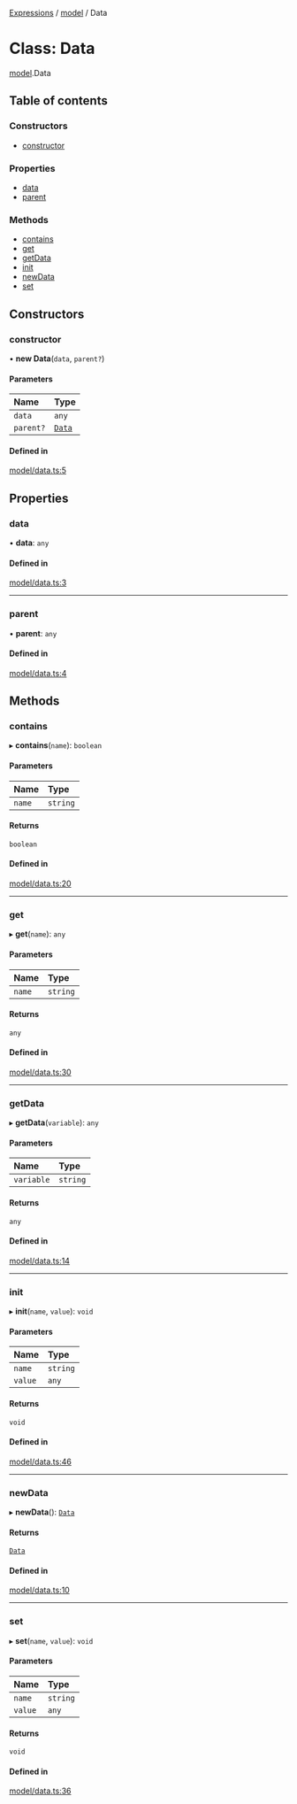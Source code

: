 [Expressions](../README.md) / [model](../modules/model.md) / Data

# Class: Data

[model](../modules/model.md).Data

## Table of contents

### Constructors

- [constructor](model.Data.md#constructor)

### Properties

- [data](model.Data.md#data)
- [parent](model.Data.md#parent)

### Methods

- [contains](model.Data.md#contains)
- [get](model.Data.md#get)
- [getData](model.Data.md#getdata)
- [init](model.Data.md#init)
- [newData](model.Data.md#newdata)
- [set](model.Data.md#set)

## Constructors

### constructor

• **new Data**(`data`, `parent?`)

#### Parameters

| Name | Type |
| :------ | :------ |
| `data` | `any` |
| `parent?` | [`Data`](model.Data.md) |

#### Defined in

[model/data.ts:5](https://github.com/FlavioLionelRita/js-expressions/blob/46de85e/src/lib/model/data.ts#L5)

## Properties

### data

• **data**: `any`

#### Defined in

[model/data.ts:3](https://github.com/FlavioLionelRita/js-expressions/blob/46de85e/src/lib/model/data.ts#L3)

___

### parent

• **parent**: `any`

#### Defined in

[model/data.ts:4](https://github.com/FlavioLionelRita/js-expressions/blob/46de85e/src/lib/model/data.ts#L4)

## Methods

### contains

▸ **contains**(`name`): `boolean`

#### Parameters

| Name | Type |
| :------ | :------ |
| `name` | `string` |

#### Returns

`boolean`

#### Defined in

[model/data.ts:20](https://github.com/FlavioLionelRita/js-expressions/blob/46de85e/src/lib/model/data.ts#L20)

___

### get

▸ **get**(`name`): `any`

#### Parameters

| Name | Type |
| :------ | :------ |
| `name` | `string` |

#### Returns

`any`

#### Defined in

[model/data.ts:30](https://github.com/FlavioLionelRita/js-expressions/blob/46de85e/src/lib/model/data.ts#L30)

___

### getData

▸ **getData**(`variable`): `any`

#### Parameters

| Name | Type |
| :------ | :------ |
| `variable` | `string` |

#### Returns

`any`

#### Defined in

[model/data.ts:14](https://github.com/FlavioLionelRita/js-expressions/blob/46de85e/src/lib/model/data.ts#L14)

___

### init

▸ **init**(`name`, `value`): `void`

#### Parameters

| Name | Type |
| :------ | :------ |
| `name` | `string` |
| `value` | `any` |

#### Returns

`void`

#### Defined in

[model/data.ts:46](https://github.com/FlavioLionelRita/js-expressions/blob/46de85e/src/lib/model/data.ts#L46)

___

### newData

▸ **newData**(): [`Data`](model.Data.md)

#### Returns

[`Data`](model.Data.md)

#### Defined in

[model/data.ts:10](https://github.com/FlavioLionelRita/js-expressions/blob/46de85e/src/lib/model/data.ts#L10)

___

### set

▸ **set**(`name`, `value`): `void`

#### Parameters

| Name | Type |
| :------ | :------ |
| `name` | `string` |
| `value` | `any` |

#### Returns

`void`

#### Defined in

[model/data.ts:36](https://github.com/FlavioLionelRita/js-expressions/blob/46de85e/src/lib/model/data.ts#L36)
